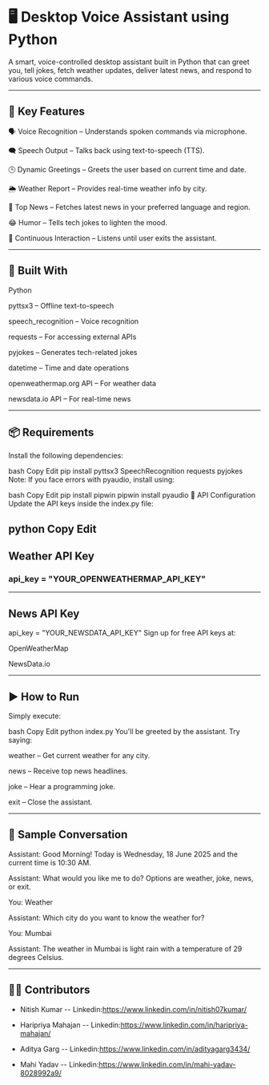 # 🖥️ Desktop Voice Assistant using Python
A smart, voice-controlled desktop assistant built in Python that can greet you, tell jokes, fetch weather updates, deliver latest news, and respond to various voice commands.

---

## 🎯 Key Features
🗣️ Voice Recognition – Understands spoken commands via microphone.

🗨️ Speech Output – Talks back using text-to-speech (TTS).

🕒 Dynamic Greetings – Greets the user based on current time and date.

🌦️ Weather Report – Provides real-time weather info by city.

📰 Top News – Fetches latest news in your preferred language and region.

😂 Humor – Tells tech jokes to lighten the mood.

🔁 Continuous Interaction – Listens until user exits the assistant.

---

## 🧰 Built With
Python 

pyttsx3 – Offline text-to-speech

speech_recognition – Voice recognition

requests – For accessing external APIs

pyjokes – Generates tech-related jokes

datetime – Time and date operations

openweathermap.org API – For weather data

newsdata.io API – For real-time news

---

## 📦 Requirements
Install the following dependencies:

bash
Copy
Edit
pip install pyttsx3 SpeechRecognition requests pyjokes
Note: If you face errors with pyaudio, install using:

bash
Copy
Edit
pip install pipwin
pipwin install pyaudio
🔐 API Configuration
Update the API keys inside the index.py file:

python
Copy
Edit
---
## Weather API Key
### api_key = "YOUR_OPENWEATHERMAP_API_KEY"
---
## News API Key
api_key = "YOUR_NEWSDATA_API_KEY"
Sign up for free API keys at:

OpenWeatherMap

NewsData.io

---

## ▶️ How to Run
Simply execute:

bash
Copy
Edit
python index.py
You'll be greeted by the assistant. Try saying:

weather – Get current weather for any city.

news – Receive top news headlines.

joke – Hear a programming joke.

exit – Close the assistant.

---

## 🧪 Sample Conversation

Assistant: Good Morning! Today is Wednesday, 18 June 2025 and the current time is 10:30 AM.

Assistant: What would you like me to do? Options are weather, joke, news, or exit.

You: Weather

Assistant: Which city do you want to know the weather for?

You: Mumbai

Assistant: The weather in Mumbai is light rain with a temperature of 29 degrees Celsius.

---

## 🙋‍♀️ Contributors

- Nitish Kumar 
-- Linkedin:https://www.linkedin.com/in/nitish07kumar/
  
- Haripriya Mahajan 
-- Linkedin:https://www.linkedin.com/in/haripriya-mahajan/

- Aditya Garg 
-- Linkedin:https://www.linkedin.com/in/adityagarg3434/

- Mahi Yadav
-- Linkedin:https://www.linkedin.com/in/mahi-yadav-8028992a9/
